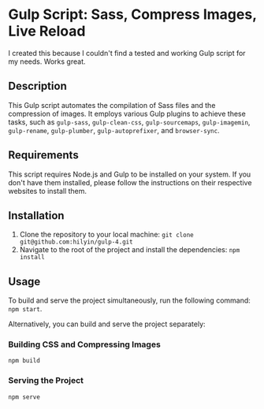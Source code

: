 # Gulp Script: Sass, Compress Images, Live Reload

I created this because I couldn't find a tested and working Gulp script for my needs. Works great.

## Description

This Gulp script automates the compilation of Sass files and the compression of images. It employs various Gulp plugins to achieve these tasks, such as `gulp-sass`, `gulp-clean-css`, `gulp-sourcemaps`, `gulp-imagemin`, `gulp-rename`, `gulp-plumber`, `gulp-autoprefixer`, and `browser-sync`.

## Requirements

This script requires Node.js and Gulp to be installed on your system. If you don't have them installed, please follow the instructions on their respective websites to install them.

## Installation

1. Clone the repository to your local machine: `git clone git@github.com:hilyin/gulp-4.git`
2. Navigate to the root of the project and install the dependencies: `npm install`

## Usage

To build and serve the project simultaneously, run the following command: `npm start`. 

Alternatively, you can build and serve the project separately:

### Building CSS and Compressing Images

`npm build`

### Serving the Project

`npm serve`
